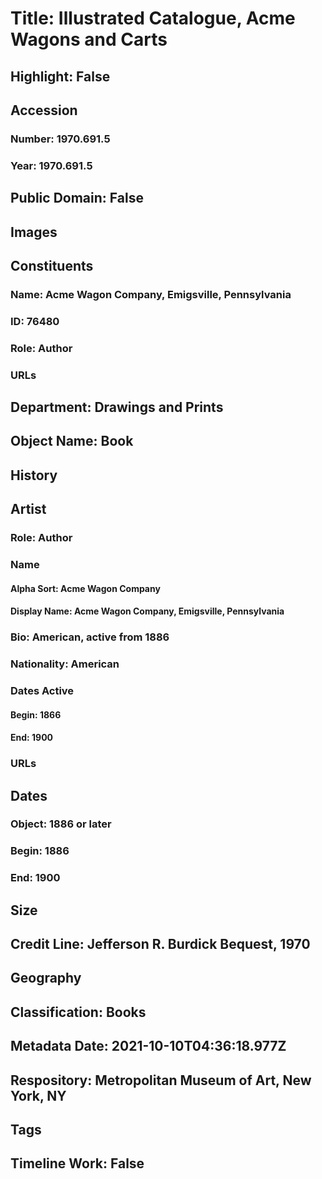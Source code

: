 # Title: Illustrated Catalogue, Acme Wagons and Carts
## Highlight: False
## Accession
### Number: 1970.691.5
### Year: 1970.691.5
## Public Domain: False
## Images
## Constituents
### Name: Acme Wagon Company, Emigsville, Pennsylvania
### ID: 76480
### Role: Author
### URLs
## Department: Drawings and Prints
## Object Name: Book
## History
## Artist
### Role: Author
### Name
#### Alpha Sort: Acme Wagon Company
#### Display Name: Acme Wagon Company, Emigsville, Pennsylvania
### Bio: American, active from 1886
### Nationality: American
### Dates Active
#### Begin: 1866
#### End: 1900
### URLs
## Dates
### Object: 1886 or later
### Begin: 1886
### End: 1900
## Size
## Credit Line: Jefferson R. Burdick Bequest, 1970
## Geography
## Classification: Books
## Metadata Date: 2021-10-10T04:36:18.977Z
## Respository: Metropolitan Museum of Art, New York, NY
## Tags
## Timeline Work: False